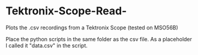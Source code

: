 # Tektronix-Scope-Read-
Plots the .csv recordings from a Tektronix Scope (tested on MSO56B)

Place the python scripts in the same folder as the csv file. As a placeholder I called it "data.csv" in the script.
